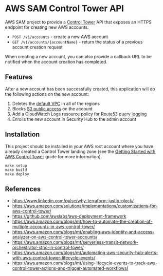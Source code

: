 # AWS SAM Control Tower API

AWS SAM project to provide a [Control Tower](https://aws.amazon.com/controltower/) API that exposes an HTTPS endpoint for creating new AWS accounts.

- `POST /v1/accounts` - create a new AWS account
- `GET /v1/accounts/{accountName}` - return the status of a previous account creation request

When creating a new account, you can also provide a callback URL to be notified when the account creation has completed.

## Features

After a new account has been successfully created, this application will do the following actions on the new account:

1. Deletes the [default VPC](https://docs.aws.amazon.com/vpc/latest/userguide/default-vpc.html) in all of the regions
2. Blocks [S3 public access](https://docs.aws.amazon.com/AmazonS3/latest/dev/access-control-block-public-access.html) on the account
3. Add a CloudWatch Logs resource policy for Route53 [query logging](https://docs.aws.amazon.com/Route53/latest/DeveloperGuide/query-logs.html)
4. Enrolls the new account in Security Hub to the admin account

## Installation

This project should be installed in your AWS root account where you have already created a Control Tower landing zone (see the [Getting Started with AWS Control Tower](https://docs.aws.amazon.com/controltower/latest/userguide/getting-started-with-control-tower.html) guide for more information).

```
make setup
make build
make deploy
```

## References

- https://www.linkedin.com/pulse/why-terraform-justin-plock/
- https://aws.amazon.com/solutions/implementations/customizations-for-aws-control-tower/
- https://github.com/awslabs/aws-deployment-framework
- https://aws.amazon.com/blogs/mt/how-to-automate-the-creation-of-multiple-accounts-in-aws-control-tower/
- https://aws.amazon.com/blogs/mt/enabling-aws-identity-and-access-analyzer-on-aws-control-tower-accounts/
- https://aws.amazon.com/blogs/mt/serverless-transit-network-orchestrator-stno-in-control-tower/
- https://aws.amazon.com/blogs/mt/automating-aws-security-hub-alerts-with-aws-control-tower-lifecycle-events/
- https://aws.amazon.com/blogs/mt/using-lifecycle-events-to-track-aws-control-tower-actions-and-trigger-automated-workflows/
